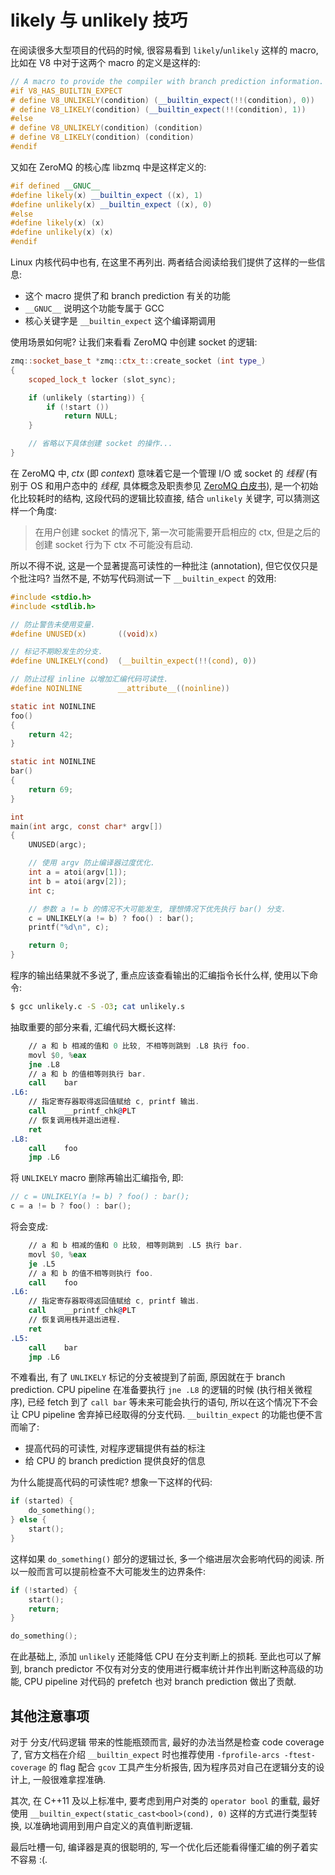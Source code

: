 # likely 与 unlikely 技巧

在阅读很多大型项目的代码的时候, 很容易看到 `likely`/`unlikely` 这样的 macro,
比如在 V8 中对于这两个 macro 的定义是这样的:

```cpp
// A macro to provide the compiler with branch prediction information.
#if V8_HAS_BUILTIN_EXPECT
# define V8_UNLIKELY(condition) (__builtin_expect(!!(condition), 0))
# define V8_LIKELY(condition) (__builtin_expect(!!(condition), 1))
#else
# define V8_UNLIKELY(condition) (condition)
# define V8_LIKELY(condition) (condition)
#endif
```

又如在 ZeroMQ 的核心库 libzmq 中是这样定义的:

```cpp
#if defined __GNUC__
#define likely(x) __builtin_expect ((x), 1)
#define unlikely(x) __builtin_expect ((x), 0)
#else
#define likely(x) (x)
#define unlikely(x) (x)
#endif
```

Linux 内核代码中也有, 在这里不再列出.  两者结合阅读给我们提供了这样的一些信息:

* 这个 macro 提供了和 branch prediction 有关的功能
* `__GNUC__` 说明这个功能专属于 GCC
* 核心关键字是 `__builtin_expect` 这个编译期调用

使用场景如何呢?  让我们来看看 ZeroMQ 中创建 socket 的逻辑:

```cpp
zmq::socket_base_t *zmq::ctx_t::create_socket (int type_)
{
    scoped_lock_t locker (slot_sync);

    if (unlikely (starting)) {
        if (!start ())
            return NULL;
    }

    // 省略以下具体创建 socket 的操作...
}
```

在 ZeroMQ 中, *ctx* (即 *context*) 意味着它是一个管理 I/O 或 socket 的 *线程*
(有别于 OS 和用户态中的 *线程*, 具体概念及职责参见
[ZeroMQ 白皮书](http://zeromq.org/whitepapers:architecture)),
是一个初始化比较耗时的结构, 这段代码的逻辑比较直接, 结合 `unlikely` 关键字,
可以猜测这样一个角度:

> 在用户创建 socket 的情况下, 第一次可能需要开启相应的 ctx, 但是之后的创建
socket 行为下 ctx 不可能没有启动.

所以不得不说, 这是一个显著提高可读性的一种批注 (annotation),
但它仅仅只是个批注吗?  当然不是, 不妨写代码测试一下 `__builtin_expect` 的效用:

```c
#include <stdio.h>
#include <stdlib.h>

// 防止警告未使用变量.
#define UNUSED(x)       ((void)x)

// 标记不期盼发生的分支.
#define UNLIKELY(cond)  (__builtin_expect(!!(cond), 0))

// 防止过程 inline 以增加汇编代码可读性.
#define NOINLINE        __attribute__((noinline))

static int NOINLINE
foo()
{
    return 42;
}

static int NOINLINE
bar()
{
    return 69;
}

int
main(int argc, const char* argv[])
{
    UNUSED(argc);

    // 使用 argv 防止编译器过度优化.
    int a = atoi(argv[1]);
    int b = atoi(argv[2]);
    int c;

    // 参数 a != b 的情况不大可能发生, 理想情况下优先执行 bar() 分支.
    c = UNLIKELY(a != b) ? foo() : bar();
    printf("%d\n", c);

    return 0;
}
```

程序的输出结果就不多说了, 重点应该查看输出的汇编指令长什么样, 使用以下命令:

```bash
$ gcc unlikely.c -S -O3; cat unlikely.s
```

抽取重要的部分来看, 汇编代码大概长这样:

```asm
    // a 和 b 相减的值和 0 比较, 不相等则跳到 .L8 执行 foo.
    movl $0, %eax
    jne .L8
    // a 和 b 的值相等则执行 bar.
    call    bar
.L6:
    // 指定寄存器取得返回值赋给 c, printf 输出.
    call    __printf_chk@PLT
    // 恢复调用栈并退出进程.
    ret
.L8:
    call    foo
    jmp .L6
```

将 `UNLIKELY` macro 删除再输出汇编指令, 即:

```c
// c = UNLIKELY(a != b) ? foo() : bar();
c = a != b ? foo() : bar();
```

将会变成:

```asm
    // a 和 b 相减的值和 0 比较, 相等则跳到 .L5 执行 bar.
    movl $0, %eax
    je .L5
    // a 和 b 的值不相等则执行 foo.
    call    foo
.L6:
    // 指定寄存器取得返回值赋给 c, printf 输出.
    call    __printf_chk@PLT
    // 恢复调用栈并退出进程.
    ret
.L5:
    call    bar
    jmp .L6
```

不难看出, 有了 `UNLIKELY` 标记的分支被提到了前面, 原因就在于 branch prediction.
CPU pipeline 在准备要执行 `jne .L8` 的逻辑的时候 (执行相关微程序), 已经 fetch
到了 `call bar` 等未来可能会执行的语句, 所以在这个情况下不会让 CPU pipeline
舍弃掉已经取得的分支代码.  `__builtin_expect` 的功能也便不言而喻了:

* 提高代码的可读性, 对程序逻辑提供有益的标注
* 给 CPU 的 branch prediction 提供良好的信息

为什么能提高代码的可读性呢?  想象一下这样的代码:

```c
if (started) {
    do_something();
} else {
    start();
}
```

这样如果 `do_something()` 部分的逻辑过长, 多一个缩进层次会影响代码的阅读.
所以一般而言可以提前检查不大可能发生的边界条件:

```c
if (!started) {
    start();
    return;
}

do_something();
```

在此基础上, 添加 `unlikely` 还能降低 CPU 在分支判断上的损耗.  至此也可以了解到,
branch predictor 不仅有对分支的使用进行概率统计并作出判断这种高级的功能, CPU
pipeline 对代码的 prefetch 也对 branch prediction 做出了贡献.

## 其他注意事项

对于 分支/代码逻辑 带来的性能瓶颈而言, 最好的办法当然是检查 code coverage 了,
官方文档在介绍 `__builtin_expect` 时也推荐使用 `-fprofile-arcs -ftest-coverage`
的 flag 配合 `gcov` 工具产生分析报告, 因为程序员对自己在逻辑分支的设计上,
一般很难拿捏准确.

其次, 在 C++11 及以上标准中, 要考虑到用户对类的 `operator bool` 的重载, 最好使用
`__builtin_expect(static_cast<bool>(cond), 0)` 这样的方式进行类型转换,
以准确地调用到用户自定义的真值判断逻辑.

最后吐槽一句, 编译器是真的很聪明的, 写一个优化后还能看得懂汇编的例子着实不容易
:(.
